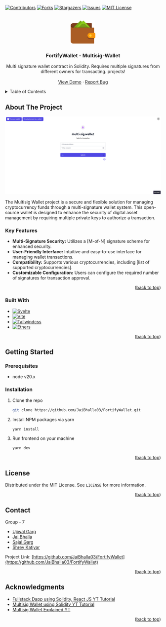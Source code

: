 <a id="readme-top"></a>

<!-- PROJECT SHIELDS -->

[![Contributors][contributors-shield]][contributors-url]
[![Forks][forks-shield]][forks-url]
[![Stargazers][stars-shield]][stars-url]
[![Issues][issues-shield]][issues-url]
[![MIT License][license-shield]][license-url]

<!-- PROJECT LOGO -->
<br />
<div align="center">
  <a href="https://github.com/JaiBhalla03/FortifyWallet">
    <img src="demo/logo.png" alt="Logo" width="80" height="80">
  </a>

  <h3 align="center">FortifyWallet - Multisig-Wallet</h3>

  <p align="center">
	Multi signature wallet contract in Solidity. Requires multiple signatures from different owners for transacting. projects!
    <br />
    <br />
    <a href="https://fortify-wallet.vercel.app/">View Demo</a>
    ·
    <a href="https://github.com/JaiBhalla03/FortifyWallet/issues">Report Bug</a>
  </p>
</div>

<!-- TABLE OF CONTENTS -->
<details>
  <summary>Table of Contents</summary>
  <ol>
    <li>
      <a href="#about-the-project">About The Project</a>
      <ul>
        <li><a href="#built-with">Built With</a></li>
      </ul>
    </li>
    <li>
      <a href="#getting-started">Getting Started</a>
      <ul>
        <li><a href="#prerequisites">Prerequisites</a></li>
        <li><a href="#installation">Installation</a></li>
      </ul>
    </li>
    <li><a href="#license">License</a></li>
    <li><a href="#contact">Contact</a></li>
    <li><a href="#acknowledgments">Acknowledgments</a></li>
  </ol>
</details>

<!-- ABOUT THE PROJECT -->

## About The Project

[![Multisig Desktop Screenshot][product-screenshot]](https://fortify-wallet.vercel.app/)

The Multisig Wallet project is a secure and flexible solution for managing cryptocurrency funds through a multi-signature wallet system. This open-source wallet is designed to enhance the security of digital asset management by requiring multiple private keys to authorize a transaction.

### Key Features

- **Multi-Signature Security:** Utilizes a [M-of-N] signature scheme for enhanced security.
- **User-Friendly Interface:** Intuitive and easy-to-use interface for managing wallet transactions.
- **Compatibility:** Supports various cryptocurrencies, including [list of supported cryptocurrencies].
- **Customizable Configuration:** Users can configure the required number of signatures for transaction approval.

<p align="right">(<a href="#readme-top">back to top</a>)</p>

### Built With

- [![Svelte][Svelte.dev]][Svelte-url]
- [![Vite][Vite.dev]][Vite-url]
- [![Tailwindcss][Tailwindcss.com]][Tailwindcss-url]
- [![Ethers][Ethers.js]][Ethers-url]

<p align="right">(<a href="#readme-top">back to top</a>)</p>

<!-- GETTING STARTED -->

## Getting Started

### Prerequisites

- node v20.x

### Installation

1. Clone the repo
   ```sh
   git clone https://github.com/JaiBhalla03/FortifyWallet.git
   ```
2. Install NPM packages via yarn
   ```sh
   yarn install
   ```
3. Run frontend on your machine
   ```sh
   yarn dev
   ```

<p align="right">(<a href="#readme-top">back to top</a>)</p>

<!-- LICENSE -->

## License

Distributed under the MIT License. See `LICENSE` for more information.

<p align="right">(<a href="#readme-top">back to top</a>)</p>

<!-- CONTACT -->

## Contact

Group - 7

- [Ujjwal Garg](https://www.linkedin.com/in/ujjwal-garg-3a5639243/)
- [Jai Bhalla](https://www.linkedin.com/in/jai-bhalla-a59b06230/)
- [Sajal Garg](https://www.linkedin.com/in/sajal-garg-053217277)
- [Shrey Katiyar](https://www.linkedin.com/in/shrey-katiyar-66a023254)

Project Link: [https://github.com/JaiBhalla03/FortifyWallet](https://github.com/JaiBhalla03/FortifyWallet)

<p align="right">(<a href="#readme-top">back to top</a>)</p>

<!-- ACKNOWLEDGMENTS -->

## Acknowledgments

- [Fullstack Dapp using Solidity, React JS YT Tutorial](https://www.youtube.com/watch?v=NxDGHynpA4s&t=2007s)
- [Multisig Wallet using Solidity YT Tutorial](https://www.youtube.com/watch?v=uoQhMFAZ6V0&t=2354s)
- [Multisig Wallet Explained YT](https://www.youtube.com/watch?v=E47Ih7DArKs&t=17s)

<p align="right">(<a href="#readme-top">back to top</a>)</p>

<!-- MARKDOWN LINKS & IMAGES -->
<!-- https://www.markdownguide.org/basic-syntax/#reference-style-links -->

[contributors-shield]: https://img.shields.io/github/contributors/JaiBhalla03/FortifyWallet.svg?style=for-the-badge
[contributors-url]: https://github.com/JaiBhalla03/FortifyWallet/graphs/contributors
[forks-shield]: https://img.shields.io/github/forks/JaiBhalla03/FortifyWallet.svg?style=for-the-badge
[forks-url]: https://github.com/JaiBhalla03/FortifyWallet/network/members
[stars-shield]: https://img.shields.io/github/stars/JaiBhalla03/FortifyWallet.svg?style=for-the-badge
[stars-url]: https://github.com/JaiBhalla03/FortifyWallet/stargazers
[issues-shield]: https://img.shields.io/github/issues/JaiBhalla03/FortifyWallet.svg?style=for-the-badge
[issues-url]: https://github.com/JaiBhalla03/FortifyWallet/issues
[license-shield]: https://img.shields.io/github/license/JaiBhalla03/FortifyWallet.svg?style=for-the-badge
[license-url]: https://github.com/JaiBhalla03/FortifyWallet/blob/master/LICENSE
[product-screenshot]: demo/screenshot.png
[Svelte.dev]: https://img.shields.io/badge/Svelte-4A4A55?style=for-the-badge&logo=svelte&logoColor=FF3E00
[Svelte-url]: https://svelte.dev/
[Ethers.js]: https://img.shields.io/badge/Ethereum-3C3C3D?style=for-the-badge&logo=Ethereum&logoColor=white
[Ethers-url]: https://docs.ethers.org/v5/
[Tailwindcss.com]: https://img.shields.io/badge/Tailwind_CSS-38B2AC?style=for-the-badge&logo=tailwind-css&logoColor=white
[Tailwindcss-url]: https://tailwindcss.com/
[Vite.dev]: https://img.shields.io/badge/Vite-B73BFE?style=for-the-badge&logo=vite&logoColor=FFD62E
[Vite-url]: https://vitejs.dev/
